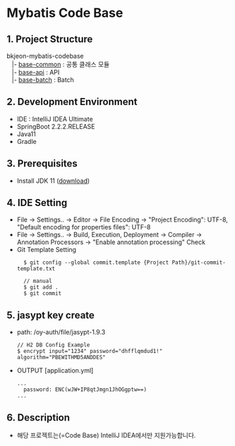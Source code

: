 Mybatis Code Base
=========

## 1. Project Structure
bkjeon-mybatis-codebase <br>
&nbsp;&nbsp; |- [base-common](/base-common) : 공통 클래스 모듈 <br>
&nbsp;&nbsp; |- [base-api](/base-api) : API <br>
&nbsp;&nbsp; |- [base-batch](/base-batch) : Batch <br>

## 2. Development Environment 
* IDE : IntelliJ IDEA Ultimate
* SpringBoot 2.2.2.RELEASE
* Java11
* Gradle

## 3. Prerequisites
- Install JDK 11 ([download](https://www.oracle.com/java/technologies/java-archive-javase11-downloads.html))

## 4. IDE Setting
- File -> Settings.. -> Editor -> File Encoding -> "Project Encoding": UTF-8, "Default encoding for properties files": UTF-8
- File -> Settings.. -> Build, Execution, Deployment -> Compiler -> Annotation Processors -> "Enable annotation processing" Check
- Git Template Setting
  ```
    $ git config --global commit.template {Project Path}/git-commit-template.txt
    
    // manual
    $ git add .
    $ git commit
  ```

## 5. jasypt key create
- path: /oy-auth/file/jasypt-1.9.3
  ```
  // H2 DB Config Example
  $ encrypt input="1234" password="dhfflqmdud1!" algorithm="PBEWITHMD5ANDDES"
  ```
- OUTPUT
  [application.yml] 
  ```
  ...
    password: ENC(wJW+IP8qtJmgn1JhOGgptw==)
  ...
  ```

## 6. Description
- 해당 프로젝트는(=Code Base) IntelliJ IDEA에서만 지원가능합니다.
